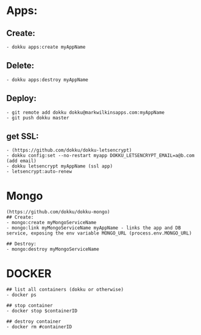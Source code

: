 # Apps:
 ## Create:
    - dokku apps:create myAppName

 ## Delete:
    - dokku apps:destroy myAppName

 ## Deploy:
    - git remote add dokku dokku@markwilkinsapps.com:myAppName
    - git push dokku master

 ## get SSL:
    - (https://github.com/dokku/dokku-letsencrypt)
    - dokku config:set --no-restart myapp DOKKU_LETSENCRYPT_EMAIL=a@b.com (add email)
    - dokku letsencrypt myAppName (ssl app)
    - letsencrypt:auto-renew

# Mongo
    (https://github.com/dokku/dokku-mongo)
    ## Create:
    - mongo:create myMongoServiceName
    - mongo:link myMongoServiceName myAppName - links the app and DB service, exposing the env variable MONGO_URL (process.env.MONGO_URL)

    ## Destroy:
    - mongo:destroy myMongoServiceName


# DOCKER
    ## list all containers (dokku or otherwise)
    - docker ps
    
    ## stop container
    - docker stop $containerID
    
    ## destroy container
    - docker rm #containerID